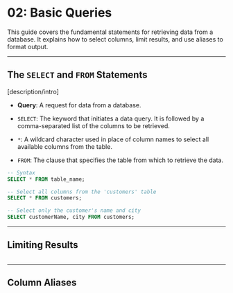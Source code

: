 # 02: Basic Queries

This guide covers the fundamental statements for retrieving data from a database. It explains how to select columns, limit results, and use aliases to format output.

---

## The `SELECT` and `FROM` Statements

[description/intro]

- **Query**: A request for data from a database.

- `SELECT`: The keyword that initiates a data query. It is followed by a comma-separated list of the columns to be retrieved.
  
- `*`: A wildcard character used in place of column names to select all available columns from the table.

- `FROM`: The clause that specifies the table from which to retrieve the data.

```sql
-- Syntax
SELECT * FROM table_name;

-- Select all columns from the 'customers' table
SELECT * FROM customers;

-- Select only the customer's name and city
SELECT customerName, city FROM customers;
```

---

## Limiting Results

```sql
```

---

## Column Aliases

```sql
```